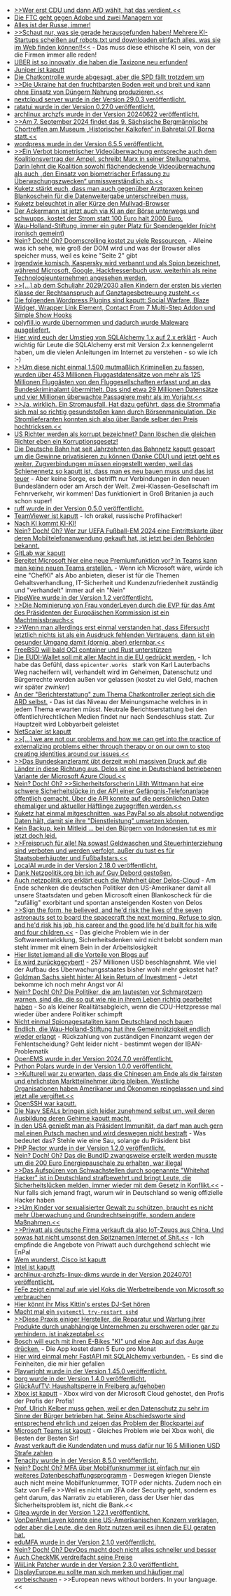 * [>>Wer erst CDU und dann AfD wählt, hat das verdient.<<](https://blog.fefe.de/?ts=98886e5e)
* [Die FTC geht gegen Adobe und zwei Managern vor](https://blog.fefe.de/?ts=98867069)
* [Alles ist der Russe, immer!](https://blog.fefe.de/?ts=988647d0)
* [>>Schaut nur, was sie gerade herausgefunden haben! Mehrere KI-Startups scheißen auf robots.txt und downloaden einfach alles, was sie im Web finden können!!<<](https://blog.fefe.de/?ts=9886d805) - Das muss diese ethische KI sein, von der die Firmen immer alle reden!
* [UBER ist so innovativ, die haben die Taxizone neu erfunden!](https://blog.fefe.de/?ts=9886d091)
* [Juniper ist kaputt](https://blog.fefe.de/?ts=9887fbc1)
* [Die Chatkontrolle wurde abgesagt, aber die SPD fällt trotzdem um](https://blog.fefe.de/?ts=988788bd)
* [>>Die Ukraine hat den fruchtbarsten Boden weit und breit und kann ohne Einsatz von Düngern Nahrung produzieren.<<](https://blog.fefe.de/?ts=98846fd0)
* [nextcloud server wurde in der Version 29.0.3 veröffentlicht.](https://github.com/nextcloud/server/releases/tag/v29.0.3)
* [ratatui wurde in der Version 0.27.0 veröffentlicht.](https://github.com/ratatui-org/ratatui/releases/tag/v0.27.0)
* [archlinux archzfs wurde in der Version 20240622 veröffentlicht.](https://github.com/stevleibelt/arch-linux-live-cd-iso-with-zfs/releases/tag/20240622)
* [>>Am 7. September 2024 findet das 9. Sächsische Bergmännische Chortreffen am Museum „Historischer Kalkofen“ in Bahretal OT Borna statt.<<](https://knappenverein.de/bergmaennisches-chortreffen-des-slv-in-bahretal/)
* [wordpress wurde in der Version 6.5.5 veröffentlicht.](https://wordpress.org/news/2024/06/wordpress-6-5-5/)
* [>>Ein Verbot biometrischer Videoüberwachung entspreche auch dem Koalitionsvertrag der Ampel, schreibt Marx in seiner Stellungnahme. Darin lehnt die Koalition sowohl flächendeckende Videoüberwachung als auch „den Einsatz von biometrischer Erfassung zu Überwachungszwecken“ unmissverständlich ab.<<](https://netzpolitik.org/2024/anhoerung-im-bundestag-sachverstaendige-fordern-umfassendes-verbot-biometrischer-videoueberwachung/)
* [Kuketz stärkt euch, dass man auch gegenüber Arztpraxen keinen Blankoschein für die Datenweitergabe unterschreiben muss.](https://www.kuketz-blog.de/verweigert-spass-mit-der-einwilligungserklaerung-in-der-arztpraxis/)
* [Kuketz beleuchtet in aller Kürze den Mullvad-Browser](https://www.kuketz-blog.de/mullvad-browser-sichere-und-datenschutzfreundliche-browser-teil-4/)
* [Der Ackermann ist jetzt auch via KI an der Börse unterwegs und schwupps, kostet der Strom statt 100 Euro halt 2000 Euro.](https://blog.fefe.de/?ts=98852558)
* [Wau-Holland-Stiftung, immer ein guter Platz für Spendengelder (nicht ironisch gemeint)](https://blog.fefe.de/?ts=98852324)
* [Nein? Doch! Oh? Doomscrolling kostet zu viele Ressourcen.](https://blog.fefe.de/?ts=9885ed1e) - Alleine was ich sehe, wie groß der DOM wird und was der Browser alles speicher muss, weil es keine "Seite 2" gibt
* [Irgendwie komisch, Kaspersky wird verbannt und als Spion bezeichnet, während Microsoft, Google, Hackfressenbuch usw. weiterhin als reine Technologieunternehmen angesehen werden.](https://www.schneier.com/blog/archives/2024/06/the-us-is-banning-kaspersky.html)
* [>>[...] ab dem Schuljahr 2029/2030 allen Kindern der ersten bis vierten Klasse der Rechtsanspruch auf Ganztagesbetreuung zusteht.<<](https://www.bildung.sachsen.de/blog/index.php/2024/06/26/rechtsanspruch-auf-ganztagesbetreuung/)
* [Die folgenden Wordpress Plugins sind kaputt: Social Warfare, Blaze Widget, Wrapper Link Element, Contact From 7 Multi-Step Addon und Simple Show Hooks](https://www.bleepingcomputer.com/news/security/plugins-on-wordpressorg-backdoored-in-supply-chain-attack/)
* [polyfill.io wurde übernommen und dadurch wurde Maleware ausgeliefert.](https://www.bleepingcomputer.com/news/security/polyfillio-javascript-supply-chain-attack-impacts-over-100k-sites/)
* [Hier wird euch der Umstieg von SQLAlchemy 1.x auf 2.x erklärt](https://improveandrepeat.com/2024/06/python-friday-232-update-sqlalchemy-to-version-2-x/) - Auch wichtig für Leute die SQLAlchemy erst mit Version 2.x kennengelernt haben, um die vielen Anleitungen im Internet zu verstehen - so wie ich :-)
* [>>Um diese nicht einmal 1.500 mutmaßlich Kriminellen zu fassen, wurden über 453 Millionen Fluggastdatensätze von mehr als 125 Millionen Fluggästen von den Fluggesellschaften erfasst und an das Bundeskriminalamt übermittelt. Das sind etwa 29 Millionen Datensätze und vier Millionen überwachte Passagiere mehr als im Vorjahr.<<](https://netzpolitik.org/2024/reisekontrollen-weiterer-anstieg-bei-der-fluggastdatenspeicherung/)
* [>>Ja, wirklich. Ein Stromausfall. Hat dazu geführt, dass die Strommafia sich mal so richtig gesundstoßen kann durch Börsenmanipulation. Die Stromlieferanten konnten sich also über Bande selber den Preis hochtricksen.<<](https://blog.fefe.de/?ts=9883a846)
* [US Richter werden als korrupt bezeichnet? Dann löschen die gleichen Richter eben ein Korruptionsgesetz!](https://blog.fefe.de/?ts=98825d67)
* [Die Deutsche Bahn hat seit Jahrzehnten das Bahnnetz kaputt gespart um die Gewinne privatisieren zu können (Danke CDU) und jetzt geht es weiter, Zugverbindungen müssen eingestellt werden, weil das Schienennetz so kaputt ist, dass man es neu bauen muss und das ist teuer](https://blog.fefe.de/?ts=98825b44) - Aber keine Sorge, es betrifft nur Verbindungen in den neuen Bundesländern oder am Arsch der Welt. Zwei-Klassen-Gesellschaft im Fehnrverkehr, wir kommen! Das funktioniert in Groß Britanien ja auch schon super!
* [ruff wurde in der Version 0.5.0 veröffentlicht.](https://github.com/astral-sh/ruff/releases/tag/0.5.0)
* [TeamViewer ist kaputt](https://blog.fefe.de/?ts=98830ee2) - Ich orakel, russische Profilhacker!
* [Nach KI kommt KI-KI!](https://blog.fefe.de/?ts=98830b69)
* [Nein? Doch! Oh? Wer zur UEFA Fußball-EM 2024 eine Eintrittskarte über deren Mobiltelefonanwendung gekauft hat, ist jetzt bei den Behörden bekannt.](https://blog.fefe.de/?ts=988307b5)
* [GitLab war kaputt](https://www.bleepingcomputer.com/news/security/critical-gitlab-bug-lets-attackers-run-pipelines-as-any-user/)
* [Bereitet Microsoft hier eine neue Premiumfunktion vor? In Teams kann man keine neuen Teams erstellen.](https://www.borncity.com/blog/2024/06/27/neuer-teams-client-keine-neuen-teams-mehr-erstellbar/) - Wenn ich Microsoft wäre, würde ich eine "ChefKI" als Abo anbieten, dieser ist für die Themen Gehaltsverhandlung, IT-Sicherheit und Kundenzufriedenheit zuständig und "verhandelt" immer auf ein "Nein"
* [PipeWire wurde in der Version 1.2 veröffentlicht.](https://www.phoronix.com/news/PipeWire-1.2-Released)
* [>>Die Nominierung von Frau vonderLeyen durch die EVP für das Amt des Präsidenten der Europäischen Kommission ist ein Machtmissbrauch<<](https://martinsonneborn.de/pfizer-gate-vonderleyens-pony-ist-tot-immer-noch/)
* [>>Wenn man aller­dings erst ein­mal ver­stan­den hat, dass Eifer­sucht letzt­lich nichts ist als ein Aus­druck feh­len­den Ver­trau­ens, dann ist ein gesun­der Umgang damit (dor­nig, aber) erlern­bar.<<](https://tuxproject.de/blog/2024/06/liegengebliebenes-vom-28-juni-2024/)
* [FreeBSD will bald OCI container und Rust unterstützen](https://lwn.net/Articles/979935/)
* [Die EUDI-Wallet soll mit aller Macht in die EU gedrückt werden.](https://netzpolitik.org/2024/eudi-wallet-eine-brieftasche-voller-schlupfloecher/) - Ich habe das Gefühl, dass `epicenter.works ` stark von Karl Lauterbachs Weg nacheifern will, verhandelt wird im Geheimen, Datenschutz und Bürgerrechte werden außen vor gelassen (kostet zu viel Geld, machen wir später *zwinker*)
* [An der "Berichterstattung" zum Thema Chatkontroller zerlegt sich die ARD selbst.](https://www.kuketz-blog.de/tagesschaukommentar-zur-chatkontrolle-empoerte-ahnungslosigkeit/) - Das ist das Niveau der Meinungsmache welches in in jedem Thema erwarten müsst. Neutrale Berichtserstattung bei den öffentlich/rechtlichen Medien findet nur nach Sendeschluss statt. Zur Hauptzeit wird Lobbyarbeit geleistet
* [NetScaler ist kaputt](https://www.borncity.com/blog/2024/06/27/bug-in-netscaler-14-1-21-57-und-14-1-25-53/)
* [>>[...] we are not our problems and how we can get into the practice of externalizing problems either through therapy or on our own to stop creating identities around our issues.<<](https://www.restoryatherapy.com/post/you-are-not-your-problems)
* [>>Das Bundeskanzleramt übt derzeit wohl massiven Druck auf die Länder in diese Richtung aus. Delos ist eine in Deutschland betriebenen Variante der Microsoft Azure Cloud.<<](https://www.borncity.com/blog/2024/06/27/it-planungsrat-delos-cloud-vertrge-sollen-heute-geschlossen-werden/)
* [Nein? Doch! Oh? >>Sicherheitsforscherin Lilith Wittmann hat eine schwere Sicherheitslücke in der API einer Gefängnis-Telefonanlage öffentlich gemacht. Über die API konnte auf die persönlichen Daten ehemaliger und aktueller Häftlinge zugegriffen werden.<<](https://www.borncity.com/blog/2024/06/27/sicherheitslcke-in-gefngnis-telefonanlage-legt-sensible-daten-offen/)
* [Kuketz hat einmal mitgeschnitten, was PayPal so als absolut notwendige Daten hält, damit sie ihre "Dienstleistung" umsetzen können.](https://www.kuketz-blog.de/android-diese-metadaten-werden-permanent-von-paypal-gesammelt/)
* [Kein Backup, kein Mitleid ... bei den Bürgern von Indonesien tut es mir jetzt doch leid.](https://blog.fefe.de/?ts=987ed404)
* [>>Freispruch für alle! Na sowas! Geldwaschen und Steuerhinterziehung sind verboten und werden verfolgt, außer du tust es für Staatsoberhäupter und Fußballstars.<<](https://blog.fefe.de/?ts=98813f6d)
* [LocalAI wurde in der Version 2.18.0 veröffentlicht.](https://github.com/mudler/LocalAI/releases/tag/v2.18.0)
* [Dank Netzpolitik.org bin ich auf Guy Debord gestoßen.](https://netzpolitik.org/2024/soziale-medien-die-renaissance-des-handwerks/)
* [Auch netzpolitik.org erklärt euch die Wahrheit über Delos-Cloud](https://netzpolitik.org/2024/delos-cloud-mit-microsoft-in-die-digitale-abhaengigkeit/) - Am Ende schenken die deutschen Politiker den US-Amerikaner damit all unsere Staatsdaten und geben Microsoft einen Blankoscheck für die "zufällig" exorbitant und spontan ansteigenden Kosten von Delos
* [>>Sign the form, he believed, and he'd risk the lives of the seven astronauts set to board the spacecraft the next morning. Refuse to sign, and he'd risk his job, his career and the good life he'd built for his wife and four children.<<](https://www.npr.org/2021/03/07/974534021/remembering-allan-mcdonald-he-refused-to-approve-challenger-launch-exposed-cover) - Das gleiche Problem wie in der Softwareentwicklung, Sicherheitsdenken wird nicht belobt sondern man steht immer mit einem Bein in der Arbeitslosigkeit
* [Hier listet jemand all die Vorteile von Blogs auf](https://danilafe.com/blog/blog_microfeatures/)
* [Es wird zurückgecybert!](https://blog.fefe.de/?ts=987fb3fc) - 257 Millionen USD beschlagnahmt. Wie viel der Aufbau des Überwachungsstaates bisher wohl mehr gekostet hat?
* [Goldman Sachs sieht hinter AI kein Return of Investment](https://blog.fefe.de/?ts=987faf79) - Jetzt bekomme ich noch mehr Angst vor AI
* [Nein? Doch! Oh? Die Politiker, die am lautesten vor Schmarotzern warnen, sind die, die so gut wie nie in ihrem Leben richtig gearbeitet haben](https://blog.fefe.de/?ts=987f9d57) - So als kleiner Realitätsabgleich, wenn die CDU-Hetzpresse mal wieder über andere Politiker schimpft
* [Nicht einmal Spionagesataliten kann Deutschland noch bauen](https://blog.fefe.de/?ts=987f897b)
* [Endlich, die Wau-Holland-Stiftung hat ihre Gemeinnützigkeit endlich wieder erlangt](https://blog.fefe.de/?ts=987e6036) - Rückzahlung von zuständigen Finanzamt wegen der Fehlentscheidung? Geht leider nicht - bestimmt wegen der IBAN-Problematik
* [OpenEMS wurde in der Version 2024.7.0 veröffentlicht.](https://github.com/OpenEMS/openems/releases/tag/2024.7.0)
* [Python Polars wurde in der Version 1.0.0 veröffentlicht.](https://github.com/pola-rs/polars/releases/tag/py-1.0.0)
* [>>Kulturell war zu erwarten, dass die Chinesen am Ende als die fairsten und ehrlichsten Marktteilnehmer übrig bleiben. Westliche Organisationen haben Amerikaner und Ökonomen reingelassen und sind jetzt alle vergiftet.<<](https://blog.fefe.de/?ts=987c6f67)
* [OpenSSH war kaputt.](https://blog.fefe.de/?ts=987c668f)
* [Die Navy SEALs bringen sich leider zunehmend selbst um, weil deren Ausbildung deren Gehirne kaputt macht.](https://blog.fefe.de/?ts=987c1730)
* [In den USA genießt man als Präsident Immunität, da darf man auch gern mal einen Putsch machen und wird deswegen nicht bestraft](https://blog.fefe.de/?ts=987c05ee) - Was bedeutet das? Stehle wie eine Sau, solange du Präsident bist
* [PHP Rector wurde in der Version 1.2.0 veröffentlicht.](https://github.com/rectorphp/rector/releases/tag/1.2.0)
* [Nein? Doch! Oh? Das die BundID zwangsweise erstellt werden musste um die 200 Euro Energiepauschale zu erhalten, war illegal](https://www.borncity.com/blog/2024/07/01/zwang-zur-bundid-bei-einmalzahlung200-war-unzulssig/)
* [>>Das Aufspüren von Schwachstellen durch sogenannte "Whitehat Hacker" ist in Deutschland strafbewehrt und bringt Leute, die Sicherheitslücken melden, immer wieder mit dem Gesetz in Konflikt.<<](https://www.borncity.com/blog/2024/06/30/bundestags-ausarbeitung-zu-whitehat-hacking-rechtslage-in-europa/) - Nur falls sich jemand fragt, warum wir in Deutschland so wenig offizielle Hacker haben
* [>>Um Kinder vor sexualisierter Gewalt zu schützen, braucht es nicht mehr Überwachung und Grundrechtseingriffe, sondern andere Maßnahmen.<<](https://netzpolitik.org/2024/chatkontrolle-kinderschutzbund-fordert-wirksame-massnahmen-statt-massenueberwachung/)
* [>>Priwatt als deutsche Firma verkauft da also IoT-Zeugs aus China. Und sowas hat nicht umsonst den Spitznamen Internet of Shit.<<](https://www.onli-blogging.de/2383/Die-Solarzelle-auf-der-Terrasse.html) - Ich empfinde die Angebote von Priwatt auch durchgehend schlecht wie EnPal
* [Wem wunderst, Cisco ist kaputt](https://www.bleepingcomputer.com/news/security/cisco-warns-of-nx-os-zero-day-exploited-to-deploy-custom-malware/)
* [Intel ist kaputt](https://www.bleepingcomputer.com/news/security/latest-intel-cpus-impacted-by-new-indirector-side-channel-attack/)
* [archlinux-archzfs-linux-dkms wurde in der Version 20240701 veröffentlicht.](https://github.com/stevleibelt/arch-linux-live-cd-iso-with-zfs/releases/tag/20240701)
* [FeFe zeigt einmal auf wie viel Koks die Werbetreibende von Microsoft so verbrauchen](https://blog.fefe.de/?ts=987d8009)
* [Hier könnt ihr Miss Kittin's erstes DJ-Set hören](https://www.rave-strikes-back.de/?p=12372)
* [Macht mal ein `systemctl try-restart sshd`](https://archlinux.org/news/the-sshd-service-needs-to-be-restarted-after-upgrading-to-openssh-98p1/)
* [>>Diese Praxis einiger Hersteller, die Reparatur und Wartung ihrer Produkte durch unabhängige Unternehmen zu erschweren oder gar zu verhindern, ist inakzeptabel.<<](https://www.patrick-breyer.de/stopkillingtrains-eu-abgeordneter-fordert-regeln-gegen-das-willkuerliche-lahmlegen-von-geraeten-durch-hersteller-aus-der-ferne/)
* [Bosch will euch mit ihren E-Bikes "KI" und eine App auf das Auge drücken.](https://blog.fefe.de/?ts=987af34f) - Die App kostet dann 5 Euro pro Monat
* [Hier wird einmal mehr FastAPI mit SQLAlchemy verbunden.](https://improveandrepeat.com/2024/06/python-friday-233-sqlalchemy-and-fastapi/) - Es sind die Feinheiten, die mir hier gefallen
* [Playwright wurde in der Version 1.45.0 veröffentlicht.](https://github.com/microsoft/playwright-python/releases/tag/v1.45.0)
* [borg wurde in der Version 1.4.0 veröffentlicht.](https://github.com/borgbackup/borg/releases/tag/1.4.0)
* [GlückAufTV: Haushaltsperre in Freiberg aufgehoben](https://www.youtube.com/watch?v=Cehz7NIeQQw)
* [Xbox ist kaputt](https://www.bleepingcomputer.com/news/technology/xbox-is-down-worldwide-with-users-unable-to-login-play-games/) - Xbox wird von der Microsoft Cloud gehostet, den Profis der Profis der Profis!
* [Prof. Ulrich Kelber muss gehen, weil er den Datenschutz zu sehr im Sinne der Bürger betrieben hat. Seine Abschiedsworte sind entsprechend ehrlich und zeigen das Problem der Blockpartei auf](https://www.bfdi.bund.de/DE/DerBfDI/Inhalte/Parlamentsbrief/Abschied-Kelber.html)
* [Microsoft Teams ist kaputt](https://www.borncity.com/blog/2024/07/03/microsoft-teams-desktop-anwendung-startet-nicht-mehr-2-7-2024/) - Gleiches Problem wie bei Xbox wohl, die Besten der Besten Sir!
* [Avast verkauft die Kundendaten und muss dafür nur 16,5 Millionen USD Strafe zahlen](https://blog.fefe.de/?ts=98784584)
* [Tenacity wurde in der Version 8.5.0 veröffentlicht.](https://github.com/jd/tenacity/releases/tag/8.5.0)
* [Nein? Doch! Oh? MFA über Mobilfunknummer ist einfach nur ein weiteres Datenbeschaffungsprogramm](https://blog.fefe.de/?ts=98782801) - Deswegen kriegen Dienste auch nicht meine Mobilfunknummer, TOTP oder nichts. Zudem noch ein Satz von FeFe >>Weil es nicht um 2FA oder Security geht, sondern es geht darum, das Narrativ zu etablieren, dass der User hier das Sicherheitsproblem ist, nicht die Bank.<<
* [Gitea wurde in der Version 1.22.1 veröffentlicht.](https://github.com/go-gitea/gitea/releases/tag/v1.22.1)
* [VonDerÄhmLayen könnte eine US-Amerikanischen Konzern verklagen, oder aber die Leute, die den Rotz nutzen weil es ihnen die EU geraten hat.](https://www.borncity.com/blog/2024/07/04/eu-kommission-verklagt-datenschtzer-und-cybersicherheit-in-der-nrw-justiz-noch-ein-desaster/)
* [eduMFA wurde in der Version 2.1.0 veröffentlicht.](https://github.com/eduMFA/eduMFA/releases/tag/v2.1.0)
* [Nein? Doch! Oh? DevOps macht doch nicht alles schneller und besser](https://blog.fefe.de/?ts=98763e8f)
* [Auch CheckMK verdreifacht seine Preise](https://www.borncity.com/blog/2024/07/06/auch-checkmk-erhht-die-preise/)
* [WiiLink Patcher wurde in der Version 2.3.0 veröffentlicht.](https://wiidatabase.de/wiilink-patcher-v2-3-0/)
* [DisplayEurope.eu sollte man sich merken und häufiger mal vorbeischauen](https://netzpolitik.org/2024/displayeurope-eu-eine-foederierte-europaeische-oeffentlichkeit/) - >>European news without borders. In your language.<<
